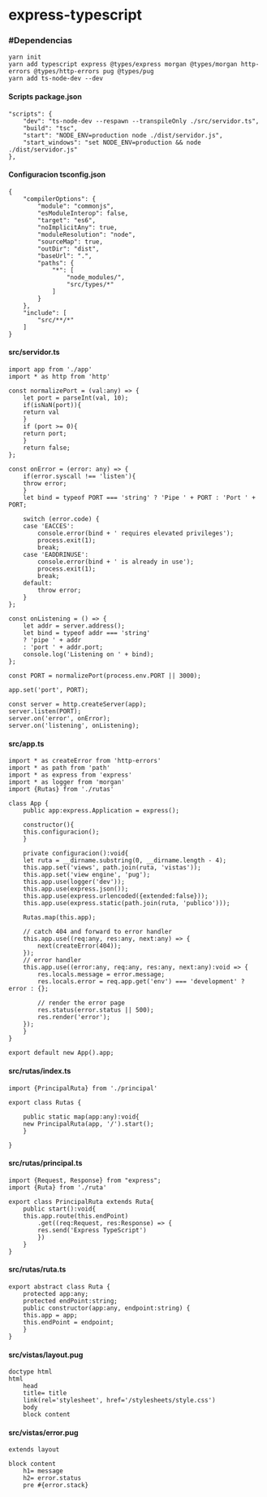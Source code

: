# express-typescript
### #Dependencias

    yarn init
    yarn add typescript express @types/express morgan @types/morgan http-errors @types/http-errors pug @types/pug
    yarn add ts-node-dev --dev

#### Scripts package.json

	"scripts": { 
		"dev": "ts-node-dev --respawn --transpileOnly ./src/servidor.ts",
		"build": "tsc",
		"start": "NODE_ENV=production node ./dist/servidor.js",
		"start_windows": "set NODE_ENV=production && node ./dist/servidor.js"
	},

#### Configuracion tsconfig.json

	{
		"compilerOptions": {
			"module": "commonjs",
			"esModuleInterop": false,
			"target": "es6",
			"noImplicitAny": true,
			"moduleResolution": "node",
			"sourceMap": true,
			"outDir": "dist",
			"baseUrl": ".",
			"paths": {
				"*": [
					"node_modules/",
					"src/types/*"
				]
			}
		},
		"include": [
			"src/**/*"
		]
	}
#### src/servidor.ts
	import app from './app'
	import * as http from 'http'

	const normalizePort = (val:any) => {
	    let port = parseInt(val, 10);
	    if(isNaN(port)){
		return val
	    }
	    if (port >= 0){
		return port;
	    }
	    return false;
	};

	const onError = (error: any) => {
	    if(error.syscall !== 'listen'){
		throw error;
	    }
	    let bind = typeof PORT === 'string' ? 'Pipe ' + PORT : 'Port ' + PORT;

	    switch (error.code) {
		case 'EACCES':
		    console.error(bind + ' requires elevated privileges');
		    process.exit(1);
		    break;
		case 'EADDRINUSE':
		    console.error(bind + ' is already in use');
		    process.exit(1);
		    break;
		default:
		    throw error;
	    }
	};

	const onListening = () => {
	    let addr = server.address();
	    let bind = typeof addr === 'string'
		? 'pipe ' + addr
		: 'port ' + addr.port;
	    console.log('Listening on ' + bind);
	};

	const PORT = normalizePort(process.env.PORT || 3000);

	app.set('port', PORT);

	const server = http.createServer(app);
	server.listen(PORT);
	server.on('error', onError);
	server.on('listening', onListening);
#### src/app.ts
	import * as createError from 'http-errors'
	import * as path from 'path'
	import * as express from 'express'
	import * as logger from 'morgan'
	import {Rutas} from './rutas'

	class App {
	    public app:express.Application = express();

	    constructor(){
		this.configuracion();
	    }

	    private configuracion():void{
		let ruta = __dirname.substring(0, __dirname.length - 4);
		this.app.set('views', path.join(ruta, 'vistas'));
		this.app.set('view engine', 'pug');
		this.app.use(logger('dev'));
		this.app.use(express.json());
		this.app.use(express.urlencoded({extended:false}));
		this.app.use(express.static(path.join(ruta, 'publico')));

		Rutas.map(this.app);

		// catch 404 and forward to error handler
		this.app.use((req:any, res:any, next:any) => {
		    next(createError(404));
		});
		// error handler
		this.app.use((error:any, req:any, res:any, next:any):void => {
		    res.locals.message = error.message;
		    res.locals.error = req.app.get('env') === 'development' ? error : {};

		    // render the error page
		    res.status(error.status || 500);
		    res.render('error');
		});
	    }
	}

	export default new App().app;
#### src/rutas/index.ts
	import {PrincipalRuta} from './principal'

	export class Rutas {

	    public static map(app:any):void{
		new PrincipalRuta(app, '/').start();
	    }

	}
#### src/rutas/principal.ts
	import {Request, Response} from "express";
	import {Ruta} from './ruta'

	export class PrincipalRuta extends Ruta{
	    public start():void{
		this.app.route(this.endPoint)
		    .get((req:Request, res:Response) => {
			res.send('Express TypeScript')
		    })
	    }
	}
#### src/rutas/ruta.ts
	export abstract class Ruta {
	    protected app:any;
	    protected endPoint:string;
	    public constructor(app:any, endpoint:string) {
		this.app = app;
		this.endPoint = endpoint;
	    }
	}
#### src/vistas/layout.pug
	doctype html
	html
	    head
		title= title
		link(rel='stylesheet', href='/stylesheets/style.css')
	    body
		block content
#### src/vistas/error.pug
	extends layout

	block content
	    h1= message
	    h2= error.status
	    pre #{error.stack}
